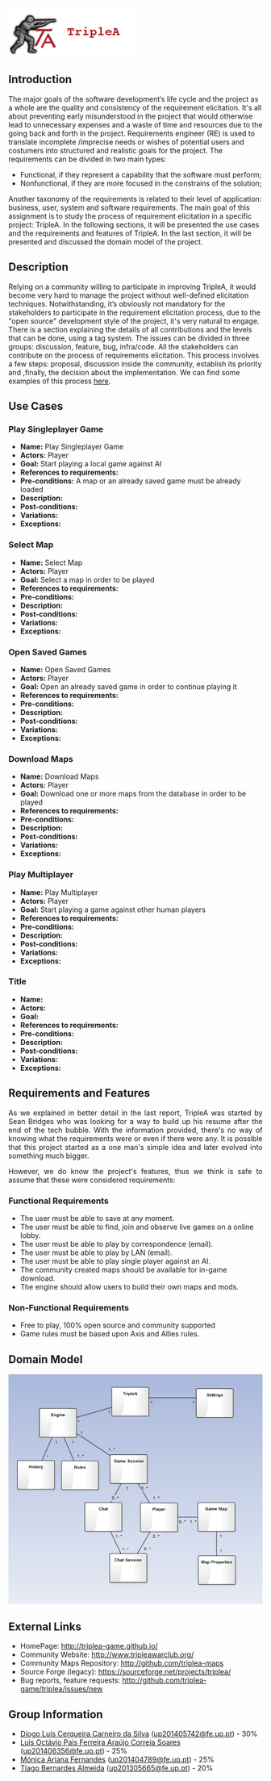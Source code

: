 ![TripleAICon](resources/icon_menu.png)

## Introduction

The major goals of the software development’s life cycle and the project as a whole are the quality and consistency of the requirement elicitation. It's all about preventing early misunderstood in the project that would otherwise lead to unnecessary expenses and a waste of time and resources due to the going back and forth in the project.
Requirements engineer (RE) is used to translate incomplete /imprecise needs or wishes of potential users and costumers into structured and realistic goals for the project.
The requirements can be divided in two main types:
* Functional, if they represent a capability that the software must perform;
* Nonfunctional, if they are more focused in the constrains of the solution;

Another taxonomy of the requirements is related to their level of application: business, user, system and software requirements.
The main goal of this assignment is to study the process of requirement elicitation in a specific project: TripleA. 
In the following sections, it will be presented the use cases and the requirements and features of TripleA. In the last section, it will be presented and discussed the domain model of the project.

## Description
Relying on a community willing to participate in improving TripleA, it would become very hard to manage the project without well-defined elicitation techniques. Notwithstanding, it’s obviously not mandatory for the stakeholders to participate in the requirement elicitation process, due to the "open source" development style of the project, it's very natural to engage. 
There is a section explaining the details of all contributions and the levels that can be done, using a tag system. The issues can be divided in three groups: discussion, feature, bug, infra/code.
All the stakeholders can contribute on the process of requirements elicitation. This process involves a few steps: proposal, discussion inside the community, establish its priority and ,finally, the decision about the implementation. We can find some examples of this process [here](https://github.com/triplea-game/triplea/issues). 


## Use Cases

### Play Singleplayer Game

- <b>Name:</b> Play Singleplayer Game
- <b>Actors:</b> Player
- <b>Goal:</b> Start playing a local game against AI
- <b>References to requirements:</b>
- <b>Pre-conditions:</b> A map or an already saved game must be already loaded
- <b>Description:</b>
- <b>Post-conditions:</b>
- <b>Variations:</b>
- <b>Exceptions:</b>

### Select Map

- <b>Name:</b> Select Map
- <b>Actors:</b> Player
- <b>Goal:</b> Select a map in order to be played
- <b>References to requirements:</b>
- <b>Pre-conditions:</b>
- <b>Description:</b>
- <b>Post-conditions:</b>
- <b>Variations:</b>
- <b>Exceptions:</b>

### Open Saved Games

- <b>Name:</b> Open Saved Games
- <b>Actors:</b> Player
- <b>Goal:</b> Open an already saved game in order to continue playing it
- <b>References to requirements:</b>
- <b>Pre-conditions:</b>
- <b>Description:</b>
- <b>Post-conditions:</b>
- <b>Variations:</b>
- <b>Exceptions:</b>

### Download Maps

- <b>Name:</b> Download Maps
- <b>Actors:</b> Player
- <b>Goal:</b> Download one or more maps from the database in order to be played
- <b>References to requirements:</b>
- <b>Pre-conditions:</b>
- <b>Description:</b>
- <b>Post-conditions:</b>
- <b>Variations:</b>
- <b>Exceptions:</b>

### Play Multiplayer

- <b>Name:</b> Play Multiplayer
- <b>Actors:</b> Player
- <b>Goal:</b> Start playing a game against other human players
- <b>References to requirements:</b>
- <b>Pre-conditions:</b>
- <b>Description:</b>
- <b>Post-conditions:</b>
- <b>Variations:</b>
- <b>Exceptions:</b>

### Title

- <b>Name:</b>
- <b>Actors:</b>
- <b>Goal:</b>
- <b>References to requirements:</b>
- <b>Pre-conditions:</b>
- <b>Description:</b>
- <b>Post-conditions:</b>
- <b>Variations:</b>
- <b>Exceptions:</b>

## Requirements and Features

<p align="justify"> As we explained in better detail in the last report, TripleA was started by 
Sean Bridges who was looking for a way to build up his resume after the end of the tech bubble. 
With the information provided, there's no way of knowing what the requirements were or even if there were any.
It is possible that this project started as a one man's simple idea and later evolved into something much bigger.</p>

<p align="justify"> However, we do know the project's features, thus we think is safe to assume that these were 
considered requirements: </p>

### Functional Requirements

* The user must be able to save at any moment.
* The user must be able to find, join and observe live games on a online lobby.
* The user must be able to play by correspondence (email).
* The user must be able to play by LAN (email).
* The user must be able to play single player against an AI.
* The community created maps should be available for in-game download.
* The engine should allow users to build their own maps and mods.

### Non-Functional Requirements

* Free to play, 100% open source and community supported
* Game rules must be based upon Axis and Allies rules.

## Domain Model

![DomainModel](resources/domainmodel.png)

## External Links
* HomePage: http://triplea-game.github.io/
* Community Website: http://www.tripleawarclub.org/
* Community Maps Repository: http://github.com/triplea-maps
* Source Forge (legacy): https://sourceforge.net/projects/triplea/
* Bug reports, feature requests: http://github.com/triplea-game/triplea/issues/new

## Group Information

* [Diogo Luís Cerqueira Carneiro da Silva](https://github.com/pingudiogo) (up201405742@fe.up.pt) - 30%<br>
* [Luís Octávio Pais Ferreira Araújo Correia Soares](https://github.com/LuiSoares) (up201406356@fe.up.pt) - 25%<br>
* [Mónica Ariana Fernandes](https://github.com/arianafernandes) (up201404789@fe.up.pt) - 25%<br>
* [Tiago Bernardes Almeida](https://github.com/tiagobalm) (up201305665@fe.up.pt) - 20%<br>


